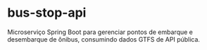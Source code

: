 # bus-stop-api
Microserviço Spring Boot para gerenciar pontos de embarque e desembarque de ônibus, consumindo dados GTFS de API pública.
